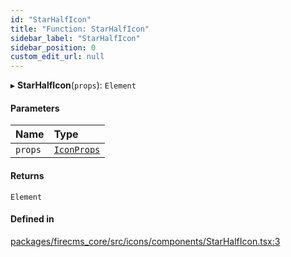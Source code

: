 ```yaml
---
id: "StarHalfIcon"
title: "Function: StarHalfIcon"
sidebar_label: "StarHalfIcon"
sidebar_position: 0
custom_edit_url: null
---
```


▸ **StarHalfIcon**(`props`): `Element`

#### Parameters

| Name | Type |
| :------ | :------ |
| `props` | [`IconProps`](../types/IconProps.md) |

#### Returns

`Element`

#### Defined in

[packages/firecms_core/src/icons/components/StarHalfIcon.tsx:3](https://github.com/FireCMSco/firecms/blob/d45f3739/packages/firecms_core/src/icons/components/StarHalfIcon.tsx#L3)
